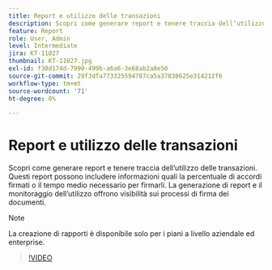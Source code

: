 ```yaml
---
title: Report e utilizzo delle transazioni
description: Scopri come generare report e tenere traccia dell’utilizzo delle transazioni
feature: Report
role: User, Admin
level: Intermediate
jira: KT-11027
thumbnail: KT-11027.jpg
exl-id: f30d174d-7990-499b-a6a6-3e68ab2a8e50
source-git-commit: 29f3dfa773325594787ca5a37838625e314212f6
workflow-type: tm+mt
source-wordcount: '71'
ht-degree: 0%

---
```


# Report e utilizzo delle transazioni

Scopri come generare report e tenere traccia dell’utilizzo delle transazioni. Questi report possono includere informazioni quali la percentuale di accordi firmati o il tempo medio necessario per firmarli. La generazione di report e il monitoraggio dell’utilizzo offrono visibilità sui processi di firma dei documenti.

>[!NOTE]
>
>La creazione di rapporti è disponibile solo per i piani a livello aziendale ed enterprise.

>[!VIDEO](https://video.tv.adobe.com/v/346754?quality=12&learn=on&hidetitle=true)
